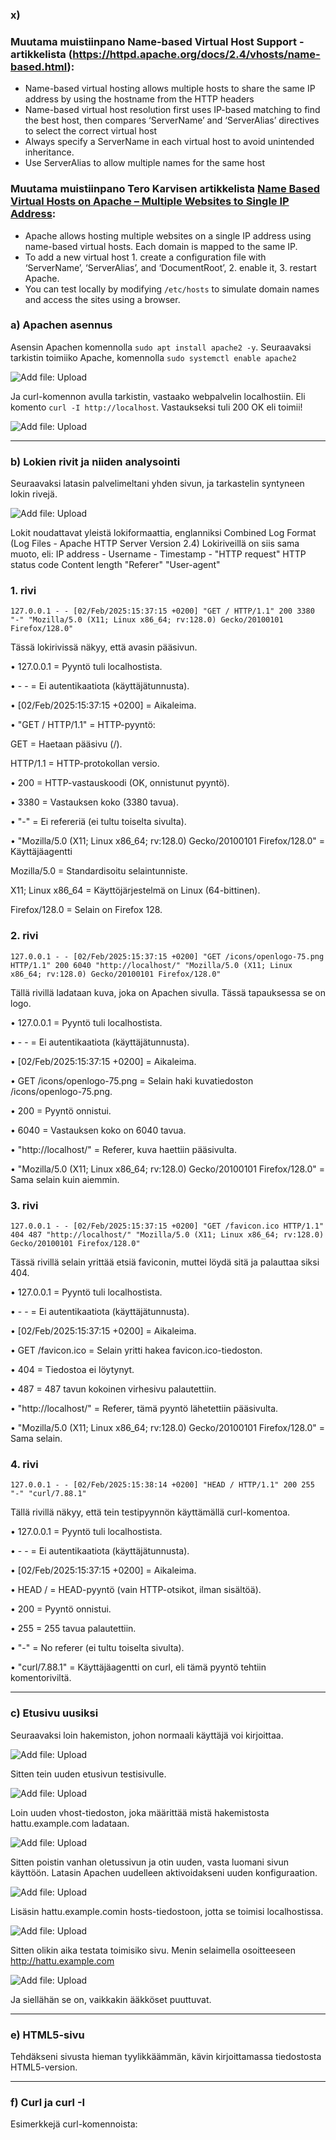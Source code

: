 ### x) 
### Muutama muistiinpano Name-based Virtual Host Support -artikkelista (https://httpd.apache.org/docs/2.4/vhosts/name-based.html):

- Name-based virtual hosting allows multiple hosts to share the same IP address by using the hostname from the HTTP headers
- Name-based virtual host resolution first uses IP-based matching to find the best host, then compares ‘ServerName’ and ‘ServerAlias’ directives to select the correct virtual host 
- Always specify a ServerName in each virtual host to avoid unintended inheritance.
- Use ServerAlias to allow multiple names for the same host

### Muutama muistiinpano Tero Karvisen artikkelista [Name Based Virtual Hosts on Apache – Multiple Websites to Single IP Address](https://terokarvinen.com/2018/04/10/name-based-virtual-hosts-on-apache-multiple-websites-to-single-ip-address/):

- Apache allows hosting multiple websites on a single IP address using name-based virtual hosts. Each domain is mapped to the same IP.
- To add a new virtual host 1. create a configuration file with ‘ServerName’, ‘ServerAlias’, and ‘DocumentRoot’, 2. enable it, 3. restart Apache.
- You can test locally by modifying `/etc/hosts` to simulate domain names and access the sites using a browser.

### a)	Apachen asennus

Asensin Apachen komennolla `sudo apt install apache2 -y`. Seuraavaksi tarkistin toimiiko Apache, komennolla `sudo systemctl enable apache2`

![Add file: Upload](Picture1.png) 

Ja curl-komennon avulla tarkistin, vastaako webpalvelin localhostiin. Eli komento `curl -I http://localhost`. Vastaukseksi tuli 200 OK eli toimii!

![Add file: Upload](Picture2.png) 

---

### b)	Lokien rivit ja niiden analysointi

Seuraavaksi latasin palvelimeltani yhden sivun, ja tarkastelin syntyneen lokin rivejä. 

![Add file: Upload](Picture3.png) 

Lokit noudattavat yleistä lokiformaattia, englanniksi Combined Log Format (Log Files - Apache HTTP Server Version 2.4) Lokiriveillä on siis sama muoto, eli:
IP address - Username - Timestamp - "HTTP request" HTTP status code Content length "Referer" "User-agent"

### 1. rivi

`127.0.0.1 - - [02/Feb/2025:15:37:15 +0200] "GET / HTTP/1.1" 200 3380 "-" "Mozilla/5.0 (X11; Linux x86_64; rv:128.0) Gecko/20100101 Firefox/128.0"`

Tässä lokirivissä näkyy, että avasin pääsivun.

• 127.0.0.1 = Pyyntö tuli localhostista.

• - - = Ei autentikaatiota (käyttäjätunnusta).

• [02/Feb/2025:15:37:15 +0200] = Aikaleima.

• "GET / HTTP/1.1" = HTTP-pyyntö:

  GET = Haetaan pääsivu (/).
  
  HTTP/1.1 = HTTP-protokollan versio.
  
• 200 = HTTP-vastauskoodi (OK, onnistunut pyyntö).

• 3380 = Vastauksen koko (3380 tavua).

• "-" = Ei refereriä (ei tultu toiselta sivulta).

• "Mozilla/5.0 (X11; Linux x86_64; rv:128.0) Gecko/20100101 Firefox/128.0" = Käyttäjäagentti

  Mozilla/5.0 = Standardisoitu selaintunniste.
  
  X11; Linux x86_64 = Käyttöjärjestelmä on Linux (64-bittinen).
  
  Firefox/128.0 = Selain on Firefox 128.

### 2. rivi

`127.0.0.1 - - [02/Feb/2025:15:37:15 +0200] "GET /icons/openlogo-75.png HTTP/1.1" 200 6040 "http://localhost/" "Mozilla/5.0 (X11; Linux x86_64; rv:128.0) Gecko/20100101 Firefox/128.0"`

Tällä rivillä ladataan kuva, joka on Apachen sivulla. Tässä tapauksessa se on logo. 

• 127.0.0.1 = Pyyntö tuli localhostista.

• - - = Ei autentikaatiota (käyttäjätunnusta).

• [02/Feb/2025:15:37:15 +0200] = Aikaleima.

• GET /icons/openlogo-75.png = Selain haki kuvatiedoston /icons/openlogo-75.png.

• 200 = Pyyntö onnistui.

• 6040 = Vastauksen koko on 6040 tavua.

• "http://localhost/" = Referer, kuva haettiin pääsivulta.

• "Mozilla/5.0 (X11; Linux x86_64; rv:128.0) Gecko/20100101 Firefox/128.0" = Sama selain kuin aiemmin.

### 3. rivi

`127.0.0.1 - - [02/Feb/2025:15:37:15 +0200] "GET /favicon.ico HTTP/1.1" 404 487 "http://localhost/" "Mozilla/5.0 (X11; Linux x86_64; rv:128.0) Gecko/20100101 Firefox/128.0"`

Tässä rivillä selain yrittää etsiä faviconin, muttei löydä sitä ja palauttaa siksi 404. 

• 127.0.0.1 = Pyyntö tuli localhostista.

• - - = Ei autentikaatiota (käyttäjätunnusta).

• [02/Feb/2025:15:37:15 +0200] = Aikaleima.

• GET /favicon.ico = Selain yritti hakea favicon.ico-tiedoston.

• 404 = Tiedostoa ei löytynyt.

• 487 = 487 tavun kokoinen virhesivu palautettiin.

• "http://localhost/" = Referer, tämä pyyntö lähetettiin pääsivulta.

• "Mozilla/5.0 (X11; Linux x86_64; rv:128.0) Gecko/20100101 Firefox/128.0" = Sama selain.

### 4. rivi

`127.0.0.1 - - [02/Feb/2025:15:38:14 +0200] "HEAD / HTTP/1.1" 200 255 "-" "curl/7.88.1"`

Tällä rivillä näkyy, että tein testipyynnön käyttämällä curl-komentoa.

• 127.0.0.1 = Pyyntö tuli localhostista.

• - - = Ei autentikaatiota (käyttäjätunnusta).

• [02/Feb/2025:15:37:15 +0200] = Aikaleima.

• HEAD / = HEAD-pyyntö (vain HTTP-otsikot, ilman sisältöä).

• 200 = Pyyntö onnistui.

• 255 = 255 tavua palautettiin.

• "-" = No referer (ei tultu toiselta sivulta).

• "curl/7.88.1" = Käyttäjäagentti on curl, eli tämä pyyntö tehtiin komentoriviltä.

---

### c) Etusivu uusiksi

Seuraavaksi loin hakemiston, johon normaali käyttäjä voi kirjoittaa.

![Add file: Upload](Picture4.png) 

Sitten tein uuden etusivun testisivulle.

![Add file: Upload](Picture5.png) 

Loin uuden vhost-tiedoston, joka määrittää mistä hakemistosta hattu.example.com ladataan.

![Add file: Upload](Picture6.png) 

Sitten poistin vanhan oletussivun ja otin uuden, vasta luomani sivun käyttöön. Latasin Apachen uudelleen aktivoidakseni uuden konfiguraation.

![Add file: Upload](Picture7.png) 

Lisäsin hattu.example.comin hosts-tiedostoon, jotta se toimisi localhostissa.

![Add file: Upload](Picture8.png) 

Sitten olikin aika testata toimisiko sivu. Menin selaimella osoitteeseen http://hattu.example.com

![Add file: Upload](Picture9.png) 

Ja siellähän se on, vaikkakin ääkköset puuttuvat.

---

### e) HTML5-sivu

Tehdäkseni sivusta hieman tyylikkäämmän, kävin kirjoittamassa tiedostosta HTML5-version.

---

### f) Curl ja curl -I

Esimerkkejä curl-komennoista: 

